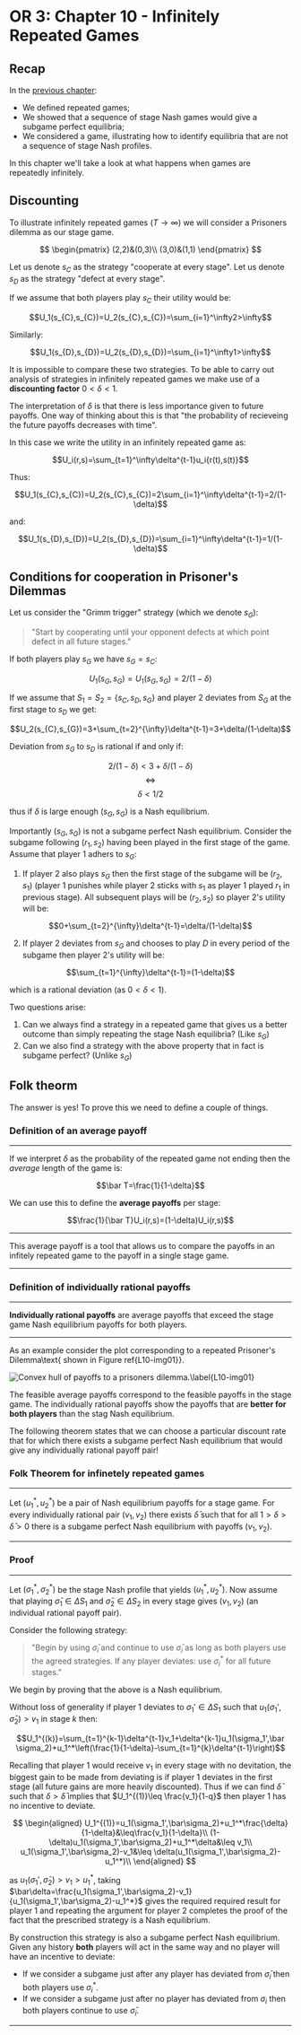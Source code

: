 # OR 3: Chapter 10 - Infinitely Repeated Games

## Recap

In the [previous chapter](Chapter_09_Finitely_Repeated_Games.md):

- We defined repeated games;
- We showed that a sequence of stage Nash games would give a subgame perfect equilibria;
- We considered a game, illustrating how to identify equilibria that are not a sequence of stage Nash profiles.

In this chapter we'll take a look at what happens when games are repeatedly infinitely.

## Discounting

To illustrate infinitely repeated games ($T\to\infty$) we will consider a Prisoners dilemma as our stage game.

$$
\begin{pmatrix}
(2,2)&(0,3)\\
(3,0)&(1,1)
\end{pmatrix}
$$

Let us denote $s_{C}$ as the strategy "cooperate at every stage". Let us denote $s_{D}$ as the strategy "defect at every stage".

If we assume that both players play $s_{C}$ their utility would be:

$$U_1(s_{C},s_{C})=U_2(s_{C},s_{C})=\sum_{i=1}^\infty2>\infty$$

Similarly:

$$U_1(s_{D},s_{D})=U_2(s_{D},s_{D})=\sum_{i=1}^\infty1>\infty$$

It is impossible to compare these two strategies. To be able to carry out analysis of strategies in infinitely repeated games we make use of a **discounting factor** $0<\delta<1$.

The interpretation of $\delta$ is that there is less importance given to future payoffs. One way of thinking about this is that "the probability of recieveing the future payoffs decreases with time".

In this case we write the utility in an infinitely repeated game as:

$$U_i(r,s)=\sum_{t=1}^\infty\delta^{t-1}u_i{r(t),s(t)}$$

Thus:

$$U_1(s_{C},s_{C})=U_2(s_{C},s_{C})=2\sum_{i=1}^\infty\delta^{t-1}=2/(1-\delta)$$

and:

$$U_1(s_{D},s_{D})=U_2(s_{D},s_{D})=\sum_{i=1}^\infty\delta^{t-1}=1/(1-\delta)$$

## Conditions for cooperation in Prisoner's Dilemmas

Let us consider the "Grimm trigger" strategy (which we denote $s_G$):

> "Start by cooperating until your opponent defects at which point defect in all future stages."

If both players play $s_G$ we have $s_G=s_C$:

$$U_1(s_{G},s_{G})=U_1(s_{G},s_{G})=2/(1-\delta)$$

If we assume that $S_1=S_2=\{s_C,s_D,s_G\}$ and player 2 deviates from $S_G$ at the first stage to $s_D$ we get:

$$U_2(s_{C},s_{G})=3+\sum_{t=2}^{\infty}\delta^{t-1}=3+\delta/(1-\delta)$$

Deviation from $s_G$ to $s_D$ is rational if and only if:

$$2/(1-\delta)<3+\delta/(1-\delta)$$
$$\Leftrightarrow$$
$$\delta< 1/2$$

thus if $\delta$ is large enough $(s_G,s_G)$ is a Nash equilibrium.

Importantly $(s_G,s_G)$ is not a subgame perfect Nash equilibrium. Consider the subgame following $(r_1,s_2)$ having been played in the first stage of the game. Assume that player 1 adhers to $s_G$:

1. If player 2 also plays $s_G$ then the first stage of the subgame will be $(r_2,s_1)$ (player 1 punishes while player 2 sticks with $s_1$ as player 1 played $r_1$ in previous stage). All subsequent plays will be $(r_2,s_2)$ so player 2's utility will be:

$$0+\sum_{t=2}^{\infty}\delta^{t-1}=\delta/(1-\delta)$$

2. If player 2 deviates from $s_G$ and chooses to play $D$ in every period of the subgame then player 2's utility will be:

$$\sum_{t=1}^{\infty}\delta^{t-1}=(1-\delta)$$

which is a rational deviation (as $0<\delta<1$).

Two questions arise:

1. Can we always find a strategy in a repeated game that gives us a better outcome than simply repeating the stage Nash equilibria? (Like $s_G$)
2. Can we also find a strategy with the above property that in fact is subgame perfect? (Unlike $s_G$)

## Folk theorm

The answer is yes! To prove this we need to define a couple of things.

### Definition of an average payoff

---

If we interpret $\delta$ as the probability of the repeated game not ending then the _average_ length of the game is:

$$\bar T=\frac{1}{1-\delta}$$

We can use this to define the **average payoffs** per stage:

$$\frac{1}{\bar T}U_i(r,s)=(1-\delta)U_i(r,s)$$

---

This average payoff is a tool that allows us to compare the payoffs in an infitely repeated game to the payoff in a single stage game.

---

### Definition of individually rational payoffs

---

**Individually rational payoffs** are average payoffs that exceed the stage game Nash equilibrium payoffs for both players.

---

As an example consider the plot corresponding to a repeated Prisoner's Dilemma\text{ shown in Figure ref{L10-img01}}.

![Convex hull of payoffs to a prisoners dilemma.\label{L10-img01}](images/L10-img01.png)

The feasible average payoffs correspond to the feasible payoffs in the stage game. The individually rational payoffs show the payoffs that are **better for both players** than the stag Nash equilibrium.

The following theorem states that we can choose a particular discount rate that for which there exists a subgame perfect Nash equilibrium that would give any individually rational payoff pair!

### Folk Theorem for infinetely repeated games

---

Let $(u_1^*,u_2^*)$ be a pair of Nash equilibrium payoffs for a stage game. For every individually rational pair $(v_1,v_2)$ there exists $\bar \delta$ such that for all $1>\delta>\bar \delta>0$ there is a subgame perfect Nash equilibrium with payoffs $(v_1,v_2)$.

---

### Proof

---

Let $(\sigma_1^*,\sigma_2^*)$ be the stage Nash profile that yields $(u_1^*,u_2^*)$. Now assume that playing $\bar\sigma_1\in\Delta S_1$ and $\bar\sigma_2\in\Delta S_2$ in every stage gives $(v_1,v_2)$ (an individual rational payoff pair).

Consider the following strategy:

> "Begin by using $\bar \sigma_i$ and continue to use $\bar \sigma_i$ as long as both players use the agreed strategies. If any player deviates: use $\sigma_i^*$ for all future stages."

We begin by proving that the above is a Nash equilibrium.

Without loss of generality if player 1 deviates to $\sigma_1'\in\Delta S_1$ such that $u_1(\sigma_1',\bar \sigma_2)>v_1$ in stage $k$ then:

$$U_1^{(k)}=\sum_{t=1}^{k-1}\delta^{t-1}v_1+\delta^{k-1}u_1(\sigma_1',\bar \sigma_2)+u_1^*\left(\frac{1}{1-\delta}-\sum_{t=1}^{k}\delta^{t-1}\right)$$

Recalling that player 1 would receive $v_1$ in every stage with no devitation, the biggest gain to be made from deviating is if player 1 deviates in the first stage (all future gains are more heavily discounted). Thus if we can find $\bar\delta$ such that $\delta>\bar\delta$ implies that $U_1^{(1)}\leq \frac{v_1}{1-q}$ then player 1 has no incentive to deviate.

$$
\begin{aligned}
U_1^{(1)}=u_1(\sigma_1',\bar\sigma_2)+u_1^*\frac{\delta}{1-\delta}&\leq\frac{v_1}{1-\delta}\\
(1-\delta)u_1(\sigma_1',\bar\sigma_2)+u_1^*\delta&\leq v_1\\
u_1(\sigma_1',\bar\sigma_2)-v_1&\leq \delta(u_1(\sigma_1',\bar\sigma_2)-u_1^*)\\
\end{aligned}
$$

as $u_1(\sigma_1',\bar \sigma_2)>v_1>u_1^*$, taking $\bar\delta=\frac{u_1(\sigma_1',\bar\sigma_2)-v_1}{u_1(\sigma_1',\bar\sigma_2)-u_1^*}$ gives the required required result for player 1 and repeating the argument for player 2 completes the proof of the fact that the prescribed strategy is a Nash equilibrium.

By construction this strategy is also a subgame perfect Nash equilibrium. Given any history **both** players will act in the same way and no player will have an incentive to deviate:

- If we consider a subgame just after any player has deviated from $\bar\sigma_i$ then both players use $\sigma_i^*$.
- If we consider a subgame just after no player has deviated from $\sigma_i$ then both players continue to use $\bar\sigma_i$.

---
